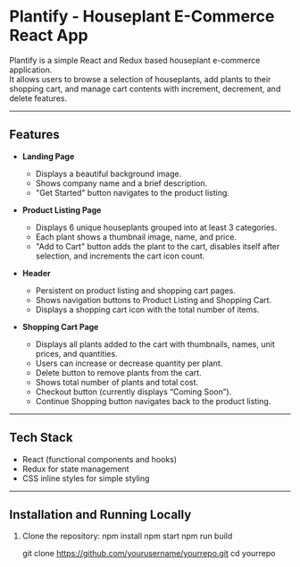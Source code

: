 # Plantify - Houseplant E-Commerce React App

Plantify is a simple React and Redux based houseplant e-commerce application.  
It allows users to browse a selection of houseplants, add plants to their shopping cart, and manage cart contents with increment, decrement, and delete features.

---

## Features

- **Landing Page**
  - Displays a beautiful background image.
  - Shows company name and a brief description.
  - "Get Started" button navigates to the product listing.

- **Product Listing Page**
  - Displays 6 unique houseplants grouped into at least 3 categories.
  - Each plant shows a thumbnail image, name, and price.
  - "Add to Cart" button adds the plant to the cart, disables itself after selection, and increments the cart icon count.

- **Header**
  - Persistent on product listing and shopping cart pages.
  - Shows navigation buttons to Product Listing and Shopping Cart.
  - Displays a shopping cart icon with the total number of items.

- **Shopping Cart Page**
  - Displays all plants added to the cart with thumbnails, names, unit prices, and quantities.
  - Users can increase or decrease quantity per plant.
  - Delete button to remove plants from the cart.
  - Shows total number of plants and total cost.
  - Checkout button (currently displays “Coming Soon”).
  - Continue Shopping button navigates back to the product listing.

---

## Tech Stack

- React (functional components and hooks)
- Redux for state management
- CSS inline styles for simple styling

---

## Installation and Running Locally

1. Clone the repository:
   npm install
   npm start
npm run build

   git clone https://github.com/yourusername/yourrepo.git
   cd yourrepo

